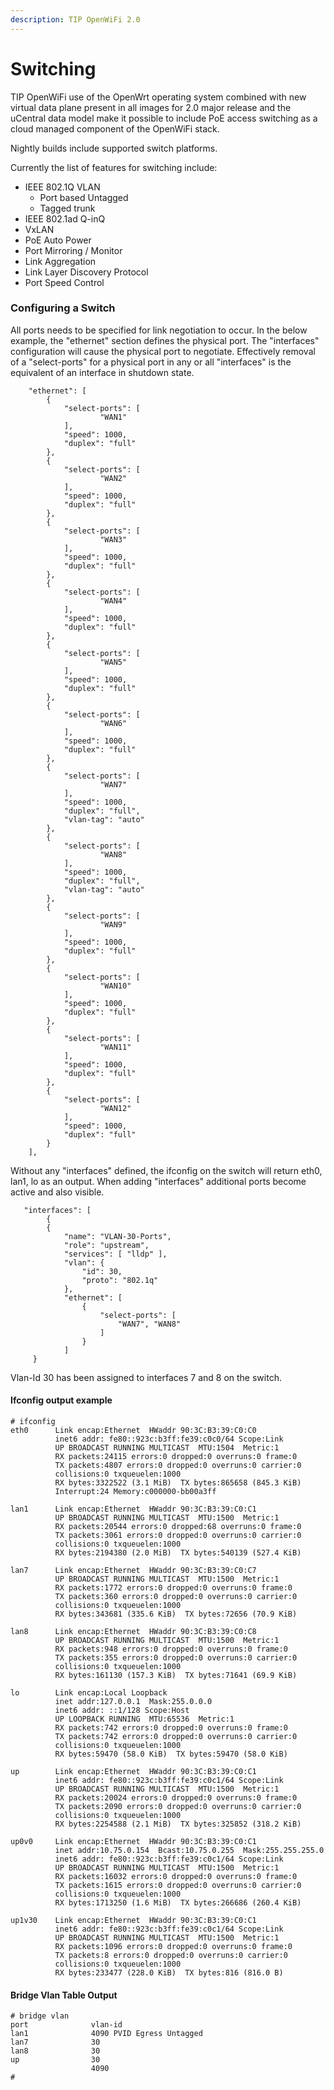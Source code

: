 ```yaml
---
description: TIP OpenWiFi 2.0
---
```


# Switching

TIP OpenWiFi use of the OpenWrt operating system combined with new virtual data plane present in all images for 2.0 major release and the uCentral data model make it possible to include PoE access switching as a cloud managed component of the OpenWiFi stack.

Nightly builds include supported switch platforms. 

Currently the list of features for switching include:

* IEEE 802.1Q VLAN
  * Port based Untagged
  * Tagged trunk
* IEEE 802.1ad Q-inQ
* VxLAN 
* PoE Auto Power 
* Port Mirroring / Monitor
* Link Aggregation
* Link Layer Discovery Protocol 
* Port Speed Control 

### Configuring a Switch

All ports needs to be specified for link negotiation to occur. In the below example, the "ethernet" section defines the physical port. The "interfaces" configuration will cause the physical port to negotiate. Effectively removal of a "select-ports" for a physical port in any or all "interfaces" is the equivalent of an interface in shutdown state. 

```text
    "ethernet": [
        {
            "select-ports": [
                    "WAN1"
            ],
            "speed": 1000,
            "duplex": "full"
        },
        {
            "select-ports": [
                    "WAN2"
            ],
            "speed": 1000,
            "duplex": "full"
        },
        {
            "select-ports": [
                    "WAN3"
            ],
            "speed": 1000,
            "duplex": "full"
        },
        {
            "select-ports": [
                    "WAN4"
            ],
            "speed": 1000,
            "duplex": "full"
        },
        {
            "select-ports": [
                    "WAN5"
            ],
            "speed": 1000,
            "duplex": "full"
        },       
        {
            "select-ports": [
                    "WAN6"
            ],
            "speed": 1000,
            "duplex": "full"
        },
        {
            "select-ports": [
                    "WAN7"
            ],
            "speed": 1000,
            "duplex": "full",
            "vlan-tag": "auto"
        },       
        {
            "select-ports": [
                    "WAN8"
            ],
            "speed": 1000,
            "duplex": "full",
            "vlan-tag": "auto"
        },       
        {
            "select-ports": [
                    "WAN9"
            ],
            "speed": 1000,
            "duplex": "full"
        },       
        {
            "select-ports": [
                    "WAN10"
            ],
            "speed": 1000,
            "duplex": "full"
        },       
        {
            "select-ports": [
                    "WAN11"
            ],
            "speed": 1000,
            "duplex": "full"
        },       
        {
            "select-ports": [
                    "WAN12"
            ],
            "speed": 1000,
            "duplex": "full"
        }                       
    ],
```

Without any "interfaces" defined, the ifconfig on the switch will return eth0, lan1, lo as an output. When adding "interfaces" additional ports become active and also visible. 

```text
   "interfaces": [
		{
        {
			"name": "VLAN-30-Ports",
			"role": "upstream",
			"services": [ "lldp" ],
            "vlan": {
                "id": 30,
                "proto": "802.1q"
            },
			"ethernet": [
				{
					"select-ports": [
						"WAN7", "WAN8"
					]
				}
			]
     }
```

Vlan-Id 30 has been assigned to interfaces 7 and 8 on the switch. 

#### Ifconfig output example

```text
# ifconfig
eth0      Link encap:Ethernet  HWaddr 90:3C:B3:39:C0:C0  
          inet6 addr: fe80::923c:b3ff:fe39:c0c0/64 Scope:Link
          UP BROADCAST RUNNING MULTICAST  MTU:1504  Metric:1
          RX packets:24115 errors:0 dropped:0 overruns:0 frame:0
          TX packets:4807 errors:0 dropped:0 overruns:0 carrier:0
          collisions:0 txqueuelen:1000 
          RX bytes:3322522 (3.1 MiB)  TX bytes:865658 (845.3 KiB)
          Interrupt:24 Memory:c000000-bb00a3ff 

lan1      Link encap:Ethernet  HWaddr 90:3C:B3:39:C0:C1  
          UP BROADCAST RUNNING MULTICAST  MTU:1500  Metric:1
          RX packets:20544 errors:0 dropped:68 overruns:0 frame:0
          TX packets:3061 errors:0 dropped:0 overruns:0 carrier:0
          collisions:0 txqueuelen:1000 
          RX bytes:2194380 (2.0 MiB)  TX bytes:540139 (527.4 KiB)

lan7      Link encap:Ethernet  HWaddr 90:3C:B3:39:C0:C7  
          UP BROADCAST RUNNING MULTICAST  MTU:1500  Metric:1
          RX packets:1772 errors:0 dropped:0 overruns:0 frame:0
          TX packets:360 errors:0 dropped:0 overruns:0 carrier:0
          collisions:0 txqueuelen:1000 
          RX bytes:343681 (335.6 KiB)  TX bytes:72656 (70.9 KiB)

lan8      Link encap:Ethernet  HWaddr 90:3C:B3:39:C0:C8  
          UP BROADCAST RUNNING MULTICAST  MTU:1500  Metric:1
          RX packets:948 errors:0 dropped:0 overruns:0 frame:0
          TX packets:355 errors:0 dropped:0 overruns:0 carrier:0
          collisions:0 txqueuelen:1000 
          RX bytes:161130 (157.3 KiB)  TX bytes:71641 (69.9 KiB)

lo        Link encap:Local Loopback  
          inet addr:127.0.0.1  Mask:255.0.0.0
          inet6 addr: ::1/128 Scope:Host
          UP LOOPBACK RUNNING  MTU:65536  Metric:1
          RX packets:742 errors:0 dropped:0 overruns:0 frame:0
          TX packets:742 errors:0 dropped:0 overruns:0 carrier:0
          collisions:0 txqueuelen:1000 
          RX bytes:59470 (58.0 KiB)  TX bytes:59470 (58.0 KiB)

up        Link encap:Ethernet  HWaddr 90:3C:B3:39:C0:C1  
          inet6 addr: fe80::923c:b3ff:fe39:c0c1/64 Scope:Link
          UP BROADCAST RUNNING MULTICAST  MTU:1500  Metric:1
          RX packets:20024 errors:0 dropped:0 overruns:0 frame:0
          TX packets:2090 errors:0 dropped:0 overruns:0 carrier:0
          collisions:0 txqueuelen:1000 
          RX bytes:2254588 (2.1 MiB)  TX bytes:325852 (318.2 KiB)

up0v0     Link encap:Ethernet  HWaddr 90:3C:B3:39:C0:C1  
          inet addr:10.75.0.154  Bcast:10.75.0.255  Mask:255.255.255.0
          inet6 addr: fe80::923c:b3ff:fe39:c0c1/64 Scope:Link
          UP BROADCAST RUNNING MULTICAST  MTU:1500  Metric:1
          RX packets:16032 errors:0 dropped:0 overruns:0 frame:0
          TX packets:1615 errors:0 dropped:0 overruns:0 carrier:0
          collisions:0 txqueuelen:1000 
          RX bytes:1713250 (1.6 MiB)  TX bytes:266686 (260.4 KiB)

up1v30    Link encap:Ethernet  HWaddr 90:3C:B3:39:C0:C1  
          inet6 addr: fe80::923c:b3ff:fe39:c0c1/64 Scope:Link
          UP BROADCAST RUNNING MULTICAST  MTU:1500  Metric:1
          RX packets:1096 errors:0 dropped:0 overruns:0 frame:0
          TX packets:8 errors:0 dropped:0 overruns:0 carrier:0
          collisions:0 txqueuelen:1000 
          RX bytes:233477 (228.0 KiB)  TX bytes:816 (816.0 B)
```

#### Bridge Vlan Table Output

```text
# bridge vlan
port              vlan-id  
lan1              4090 PVID Egress Untagged
lan7              30
lan8              30
up                30
                  4090
# 
```







